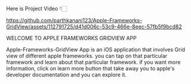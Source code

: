 Here is Project Video 👇🏻

https://github.com/parthkanani123/Apple-Frameworks-GridView/assets/112791725/d41d006c-53c9-466e-8eec-57fb5f9bcd82

WELCOME TO APPLE FRAMEWORKS GRIDVIEW APP

Apple-Frameworks-GridView App is an iOS application that involves Grid view of different apple frameworks.
you can tap on that particular framework and learn about that particular framework.
if you want more information, click on learn more button that take away you to apple's developer documentation and you can explore it.
